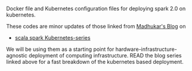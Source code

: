 Docker file and Kubernetes configuration files for deploying spark 2.0 on kubernetes.

These codes are minor updates of those linked from [Madhukar's Blog](http://blog.madhukaraphatak.com) on 

* [scala spark Kubernetes-series](http://blog.madhukaraphatak.com/categories/kubernetes-series) 

We will be using them as a starting point for hardware-infrastructure-agnostic deployment of computing infrastructure. READ the blog series linked above for a fast breakdown of the kubernetes based deployment.
